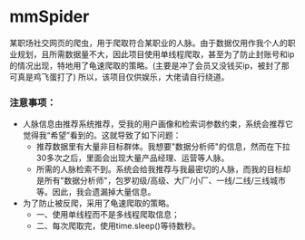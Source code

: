 # mmSpider

某职场社交网页的爬虫，用于爬取符合某职业的人脉。由于数据仅用作我个人的职业规划，且所需数据量不大，因此项目使用单线程爬取，甚至为了防止封账号和ip的情况出现，特地用了龟速爬取的策略。(主要是冲了会员又没钱买ip，被封了那可真是鸡飞蛋打了) 所以，该项目仅供娱乐，大佬请自行绕道。

### 注意事项：
  - 人脉信息由推荐系统推荐，受我的用户画像和检索词参数约束，系统会推荐它觉得我“希望”看到的。这就导致了如下问题：
      - 推荐数据里有大量非目标群体。我想要"数据分析师"的信息，然而在下拉30多次之后，里面会出现大量产品经理、运营等人脉。
      - 所需的人脉检索不到。系统会给我推荐与我最密切的人脉，而我的目标却是所有"数据分析师"，包罗初级/高级、大厂/小厂、一线/二线/三线城市等。因此，我会遗漏掉大量信息。
  - 为了防止被反爬，采用了龟速爬取的策略。
      - 一、使用单线程而不是多线程爬取信息；
      - 二、每次爬取完，使用time.sleep()等待数秒。
    
